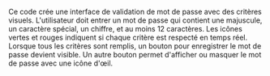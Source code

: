 Ce code crée une interface de validation de mot de passe avec des critères visuels. 
L'utilisateur doit entrer un mot de passe qui contient une majuscule, un caractère spécial, un chiffre, et au moins 12 caractères. 
Les icônes vertes et rouges indiquent si chaque critère est respecté en temps réel. 
Lorsque tous les critères sont remplis, un bouton pour enregistrer le mot de passe devient visible. 
Un autre bouton permet d'afficher ou masquer le mot de passe avec une icône d'œil.

